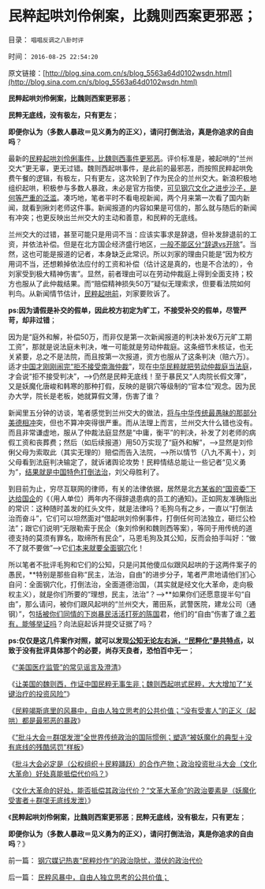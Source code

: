 # 民粹起哄刘伶俐案，比魏则西案更邪恶；

目录： `唱唱反调之八卦时评` 

时间： `2016-08-25 22:54:20` 

原文链接：[http://blog.sina.com.cn/s/blog_5563a64d0102wsdn.html](http://blog.sina.com.cn/s/blog_5563a64d0102wsdn.html)

**民粹起哄刘伶俐案，比魏则西案更邪恶**；

**民粹无底线，没有极左，只有更左**；

**即便你认为（多数人暴政＝见义勇为的正义），请问打倒法治，真是你追求的自由吗**？

最新的[民粹起哄刘伶俐事件，比魏则西事件更邪恶](../../../2016/6/3/“魏则西起哄事件”，道德禽兽最邪恶的一次发作；.md)。评价标准是，被起哄的“兰州交大”更无辜，更无过错。魏则西起哄事件，是此前的最邪恶，而按照民粹起哄免费午餐的逻辑，有极左，只有更左，这次轮到了作为民企的兰州交大。新浪积极地组织起哄，积极参与多数人暴政，未必是官方指使，[可见钢穴文化之进步沙子，是何等严重的泛滥](../../../2016/7/17/科学发展观的启蒙，正是中华兴邦的极简要点.md)。凑巧地，笔者平时不看电视新闻，两个月来第一次看了国内新闻，就看到揪刘老师这件事。新闻报道的内容如果是可信的，那么就与随后的新闻有冲突；也更反映出兰州交大的主动和善意，和民粹的无底线。

兰州交大的过错，甚至可能只是用词不当：应该实事求是辞退，但补发辞退前的工资，并依法补偿。但是在北方国企经济盛行地区，[一般不能区分“辞退vs开除](../../../2008/7/15/寻租腐败定律：国有企业事加薪，民营个企业下岗.md)”。当然，这也可能是报道的记者，本身缺乏此常识。所以刘家的理由只能是“因为校方用词不当，还想赖掉依法应付的工资和补偿（估计这是真的，也是不合法的），令刘家受到极大精神伤害”。显然，前者理由可以在劳动仲裁庭上得到全面支持；校方也服从了此仲裁结果。而“赔偿精神损失50万”疑似无理索求，但要看法院如何判鸟。从新闻情节估计，[民粹起哄前](../../../2016/2/17/“多数人暴政＝公有制民主＝人民民主专政”是较坏的专制；.md)，刘家要败诉了。

**ps:因为请假是补交的假单，因此校方初定为旷工，不接受补交的假单，尽管严苛，却非过错**；

因为是“庭外和解，补偿50万，而非仅是第一次新闻报道的判决补发6万元旷工期工资”，那就是说法庭未判决，唯一可能就是劳动仲裁庭。这条细节未核证，也无关紧要，总之不是法院，而且按第一次报道，资方也服从了这条判决（赔六万）。适才[中国才刚刚闹完“拒不接受南海仲裁](../../../2012/9/24/缺乏妥协观念的文化不会接受司法仲裁（妥协的建议）.md)”，现在[中华民粹就把劳动仲裁庭当法庭](../../../2016/5/24/“悔约的自由”与“衡平，向弱者倾斜”的区别，仲裁的概念.md)，才会说“拒不接受判决”，——>仍然是民粹无底线！至于暴民又“人肉院长假文薄”，又是妖魔化唐峻和韩寒的那种打假，反映的是钢穴等级制的“官本位”观念。因为民办大学，院长是老板，她就算假文薄，伤害了谁？

新闻里五分钟的访谈，笔者感觉到兰州交大的做法，[将与中华传统最愚昧的那部分美德相冲](../../../2014/4/11/传统道德之“谦虚的义务”，左棍“断言棒喝”有广泛的同情者.md)突，但也不算冲突得很严重。而从法理上而言，兰州交大什么错也没有。而且非常谦虚地，服从了仲裁法庭显然是“中庸，衡平”的判决，补发了刘老师的病假工资和丧葬费；然后（如后续报道）用50万实现了“庭外和解”，——>显然是刘伶俐父母为索取此（其实无理的）赔偿而告入法院，——>所以情节（八九不离十），刘父母看到法庭判决输定了，就诉诸舆论攻势！民粹情结总能让一些记者“见义勇为”，[结果就是中国特色打倒法治](../../../2016/6/2/“敌对意识形态”反对魏则西事件中的民粹起哄.md)，刘父母胜利了。

到目前为止，穷尽互联网的律师，有关的法律依据，居然是北[方某省的“国资委”下达给国企](../../../2007/11/15/任何规定劳动者工资福利待遇都对劳动者不利.md)的《（用人单位）两年内不得辞退患病的员工的通知》。正如网友准确指出的常识：这种随时盖发的红头文件，就是法律吗？毛狗乌有之乡，一直以“打倒法治而奋斗”，它们可以坦然面对“借起哄刘伶俐事件，打倒任何司法独立，砸烂公检法”；跟它们说明“无限勒索于民企（象刘伶俐和魏则西等案），等同于用传统的道德支持的莫须有罪名，取缔所有民企”，马恩毛狗及其公知，反而会拍手叫好：“做不了就不要做”——>它[们本来就要全面钢穴](../../../2016/8/11/钢穴人民群众是“特权最大化”政策本能的根本动力；.md)化！

所以笔者不批评毛狗和它们的公知，只是问其他傻瓜似跟风起哄的于这两件案子的愚民，**特别是那些自称“民主，法治，自由”的进步分子，笔者严肃地请他们扪心自问：全面钢穴化，打倒法治，全面道德治国，（其实就是经文化大革命，走向极权主义），就是你们所要的“理想，民主，法治”？——>**如果你们还愿意提半句“自由”，那么请问，被你们跟风起哄的“兰州交大，莆田系，武警医院，建龙公司（通钢）”，包[括被你们同情的下岗暴民活活打死的陈国](../../../2009/8/8/少数很明白真相的暴徒制造的黑社会暴行.md)君，他们的“自由”伤害了谁[？若有，能够举证吗](../../../2016/5/30/司法强制，必须凭“受害人举证”，不能凭“舆论审判”.md)？向法庭起诉并提交证据了吗？

**ps:仅仅是这几件案作对照，就可以发现[公知无论左右派，“民粹化”是共特点](../../../2016/8/10/钢穴世界的“左倾弹簧门”，“拨乱反正”指“坚持中左路线”；.md)，以致于没有批评具体那个的必要，尚存天良者，恐怕百中无一**；

《[“美国医疗监管”的常见谣言及澄清](../../../2016/6/26/“美国医疗监管”的常见谣言及澄清；.md)》

《[让美国的魏则西，作证中国民粹无事生非；魏则西起哄式民粹，大大增加了“关键治疗的投资风险”](../../../2016/6/27/魏则西没有被欺骗，民粹折腾，让国人只能等死；.md)》

《[民粹竭斯底里的风暴中，自由人独立思考的公共价值；“没有受害人”的正义（起哄）都是最邪恶的暴政](../../../2016/6/28/民粹风暴中，自由人独立思考的公共价值；.md)》

《[“批斗大会＝群氓发泄”全世界传统政治的国际惯例；塑造“被妖魔化的典型＋没有底线的残酷惩罚”样板](../../../2016/6/29/批斗大会未必在刑场，群氓发泄是专制传统的国际惯例.md)》

《[批斗大会必定是（公权组织＋民粹踊跃）的合作产物；政治投资批斗大会（文化大革命）好处真能抵偿代价吗？](../../../2016/6/30/批斗大会=（妖魔化＋无底线发泄），掩盖马丁神父定律.md)》

《[文化大革命的好处，能否抵偿其政治代价？](../../../2016/7/1/孟德斯鸠《论法的精神》的根本错误：.md)[“文革大革命”的政治要素是（妖魔化受害者＋群氓无底线发泄）](../../../2016/7/1/孟德斯鸠《论法的精神》的根本错误：.md)》

《**民粹起哄刘伶俐案，比魏则西案更邪恶**；**民粹无底线，没有极左，只有更左**；

**即便你认为（多数人暴政＝见义勇为的正义），请问打倒法治，真是你追求的自由吗**？》

前一篇： [钢穴媒记热衷“民粹炒作”的政治隐忧，潜伏的政治代价](../../../2016/8/26/钢穴媒记热衷“民粹炒作”的政治隐忧，潜伏的政治代价.md)

后一篇： [民粹风暴中，自由人独立思考的公共价值；](../../../2016/6/28/民粹风暴中，自由人独立思考的公共价值；.md)

